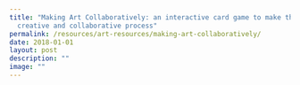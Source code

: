 ```yaml
---
title: "Making Art Collaboratively: an interactive card game to make the
  creative and collaborative process"
permalink: /resources/art-resources/making-art-collaboratively/
date: 2018-01-01
layout: post
description: ""
image: ""
---
```

